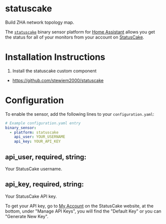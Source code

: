 # statuscake
Build ZHA network topology map.

The [`statuscake`](https://github.com/stewiem2000/statuscake) binary sensor platform for [Home Assistant](https://www.home-assistant.io) allows you get the status for all of your monitors from your account on [StatusCake](https://statuscake.com).

# Installation Instructions

1. Install the statuscake custom component
- https://github.com/stewiem2000/statuscake

# Configuration

To enable the sensor, add the following lines to your `configuration.yaml`:

```yaml
# Example configuration.yaml entry
binary_sensor:
  - platform: statuscake
    api_user: YOUR_USERNAME
    api_key: YOUR_API_KEY
```

## api_user, required, string:
Your StatusCake username.

## api_key, required, string:
Your StatusCake API key.

To get your API key, go to [My Account](https://app.statuscake.com/User.php) on the StatusCake website, at the bottom, under "Manage API Keys", you will find the "Default Key" or you can "Generate New Key".